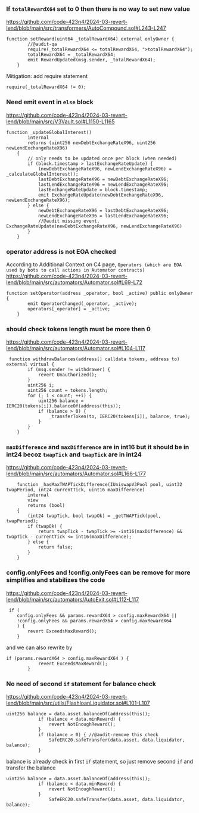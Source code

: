 ### If `totalRewardX64` set to 0 then there is no way to set new value
https://github.com/code-423n4/2024-03-revert-lend/blob/main/src/transformers/AutoCompound.sol#L243-L247
```
function setReward(uint64 _totalRewardX64) external onlyOwner {
        //@audit-qa 
        require(_totalRewardX64 <= totalRewardX64, ">totalRewardX64");
        totalRewardX64 = _totalRewardX64;
        emit RewardUpdated(msg.sender, _totalRewardX64);
    }
```
Mitigation:  add require statement 
```
require(_totalRewardX64 != 0);
```

### Need emit event in `else` block
https://github.com/code-423n4/2024-03-revert-lend/blob/main/src/V3Vault.sol#L1150-L1165
```
function _updateGlobalInterest()
        internal
        returns (uint256 newDebtExchangeRateX96, uint256 newLendExchangeRateX96)
    {
        // only needs to be updated once per block (when needed)
        if (block.timestamp > lastExchangeRateUpdate) {
            (newDebtExchangeRateX96, newLendExchangeRateX96) = _calculateGlobalInterest();
            lastDebtExchangeRateX96 = newDebtExchangeRateX96;
            lastLendExchangeRateX96 = newLendExchangeRateX96;
            lastExchangeRateUpdate = block.timestamp;
            emit ExchangeRateUpdate(newDebtExchangeRateX96, newLendExchangeRateX96);
        } else {
            newDebtExchangeRateX96 = lastDebtExchangeRateX96;
            newLendExchangeRateX96 = lastLendExchangeRateX96;
            //@audit missing event, ExchangeRateUpdate(newDebtExchangeRateX96, newLendExchangeRateX96)
        }
    }
```

### operator address is not EOA checked
According to Additional Context on C4 page, `Operators (which are EOA used by bots to call actions in Automator contracts)`
https://github.com/code-423n4/2024-03-revert-lend/blob/main/src/automators/Automator.sol#L69-L72
```
function setOperator(address _operator, bool _active) public onlyOwner {
        emit OperatorChanged(_operator, _active);
        operators[_operator] = _active;
    }
```

### should check tokens length must be more then 0
https://github.com/code-423n4/2024-03-revert-lend/blob/main/src/automators/Automator.sol#L104-L117
```
 function withdrawBalances(address[] calldata tokens, address to) external virtual {
        if (msg.sender != withdrawer) {
            revert Unauthorized();
        }
        uint256 i;
        uint256 count = tokens.length;
        for (; i < count; ++i) {
            uint256 balance = IERC20(tokens[i]).balanceOf(address(this));
            if (balance > 0) {
                _transferToken(to, IERC20(tokens[i]), balance, true);
            }
        }
    }
```

### `maxDifference` and `maxDifference` are in int16 but it should be in int24  becoz `twapTick` and `twapTick` are in int24
https://github.com/code-423n4/2024-03-revert-lend/blob/main/src/automators/Automator.sol#L166-L177
```
    function _hasMaxTWAPTickDifference(IUniswapV3Pool pool, uint32 twapPeriod, int24 currentTick, uint16 maxDifference)
        internal
        view
        returns (bool)
    {
        (int24 twapTick, bool twapOk) = _getTWAPTick(pool, twapPeriod);
        if (twapOk) {
            return twapTick - twapTick >= -int16(maxDifference) && twapTick - currentTick <= int16(maxDifference);
        } else {
            return false;
        }
    }
```

### config.onlyFees and !config.onlyFees can be remove for more simplifies and stabilizes the code 
https://github.com/code-423n4/2024-03-revert-lend/blob/main/src/automators/AutoExit.sol#L112-L117
```
 if (
	config.onlyFees && params.rewardX64 > config.maxRewardX64 || 
	!config.onlyFees && params.rewardX64 > config.maxRewardX64
	) {
		revert ExceedsMaxReward();
    }
```
and we can also rewrite by 
```
if (params.rewardX64 > config.maxRewardX64 ) {
            revert ExceedsMaxReward();
        }
```

### No need of second `if` statement for balance check
https://github.com/code-423n4/2024-03-revert-lend/blob/main/src/utils/FlashloanLiquidator.sol#L101-L107
```
uint256 balance = data.asset.balanceOf(address(this));
            if (balance < data.minReward) {
                revert NotEnoughReward();
            }
            if (balance > 0) { //@audit-remove this check
                SafeERC20.safeTransfer(data.asset, data.liquidator, balance);
            }
```
balance is already check in first `if` statement, so just remove second `if`  and transfer the balance
```
uint256 balance = data.asset.balanceOf(address(this));
            if (balance < data.minReward) {
                revert NotEnoughReward();
            }
                SafeERC20.safeTransfer(data.asset, data.liquidator, balance);
        
```

